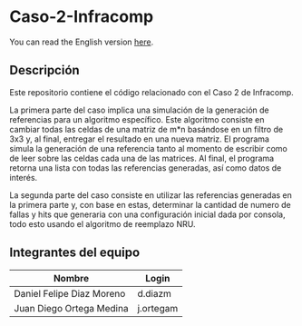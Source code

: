 # Caso-2-Infracomp
You can read the English version [here](https://github.com/ddi4z/Caso-2-Infracomp/blob/main/ENGLISH.MD).
## Descripción

Este repositorio contiene el código relacionado con el Caso 2 de Infracomp.

La primera parte del caso implica una simulación de la generación de referencias para un algoritmo específico. Este algoritmo consiste en cambiar todas las celdas de una matriz de m*n basándose en un filtro de 3x3 y, al final, entregar el resultado en una nueva matriz. El programa simula la generación de una referencia tanto al momento de escribir como de leer sobre las celdas cada una de las matrices. Al final, el programa retorna una lista con todas las referencias generadas, así como datos de interés.

La segunda parte del caso consiste en utilizar las referencias generadas en la primera parte y, con base en estas, determinar la cantidad de numero de fallas y hits que generaria con una configuración inicial dada por consola, todo esto usando el algoritmo de reemplazo NRU.

## Integrantes del equipo

| Nombre                  | Login   |
|---|---|
| Daniel Felipe Diaz Moreno | d.diazm |
| Juan Diego Ortega Medina | j.ortegam |

